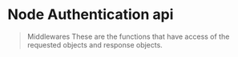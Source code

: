 # Node Authentication api

> Middlewares
These are the functions that have access of the requested objects and response objects.